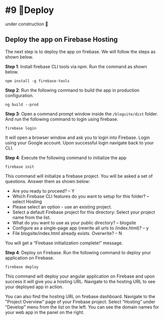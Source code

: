 # \#9 🚀Deploy

under construction 🚧

## Deploy the app on Firebase Hosting

The next step is to deploy the app on firebase. We will follow the steps as shown below.

**Step 1**: Install firebase CLI tools via npm. Run the command as shown below.

```text
npm install -g firebase-tools
```

**Step 2**: Run the following command to build the app in production configuration.

```text
ng build --prod
```

**Step 3**: Open a command prompt window inside the `/blogsite/dist` folder. And run the following command to login using firebase.

```text
firebase login
```

It will open a browser window and ask you to login into Firebase. Login using your Google account. Upon successful login navigate back to your CLI.

**Step 4**: Execute the following command to initialize the app

```text
firebase init
```

This command will initialize a firebase project. You will be asked a set of questions. Answer them as shown below:

* Are you ready to proceed? – Y
* Which Firebase CLI features do you want to setup for this folder? – select Hosting
* Please select an option - use an existing project. 
* Select a default Firebase project for this directory: Select your project name from the list.
* What do you want to use as your public directory? – blogsite
* Configure as a single-page app \(rewrite all urls to /index.html\)? – y
* File blogsite/index.html already exists. Overwrite? – N

You will get a “Firebase initialization complete!” message.

**Step 4**: Deploy on Firebase. Run the following command to deploy your application on Firebase.

```text
firebase deploy
```

This command will deploy your angular application on Firebase and upon success it will give you a hosting URL. Navigate to the hosting URL to see your deployed app in action.

You can also find the hosting URL on firebase dashboard. Navigate to the "Project Overview" page of your Firebase project. Select “Hosting” under “Develop” menu from the list on the left. You can see the domain names for your web app in the panel on the right.

